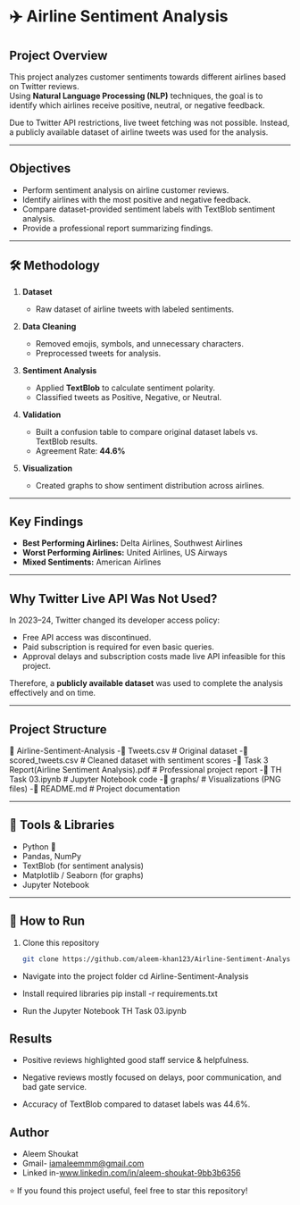 # ✈️ Airline Sentiment Analysis

##  Project Overview
This project analyzes customer sentiments towards different airlines based on Twitter reviews.  
Using **Natural Language Processing (NLP)** techniques, the goal is to identify which airlines receive positive, neutral, or negative feedback.  

Due to Twitter API restrictions, live tweet fetching was not possible. Instead, a publicly available dataset of airline tweets was used for the analysis.

---

##  Objectives
- Perform sentiment analysis on airline customer reviews.  
- Identify airlines with the most positive and negative feedback.  
- Compare dataset-provided sentiment labels with TextBlob sentiment analysis.  
- Provide a professional report summarizing findings.  

---

## 🛠 Methodology
1. **Dataset**  
   - Raw dataset of airline tweets with labeled sentiments.  

2. **Data Cleaning**  
   - Removed emojis, symbols, and unnecessary characters.  
   - Preprocessed tweets for analysis.  

3. **Sentiment Analysis**  
   - Applied **TextBlob** to calculate sentiment polarity.  
   - Classified tweets as Positive, Negative, or Neutral.  

4. **Validation**  
   - Built a confusion table to compare original dataset labels vs. TextBlob results.  
   - Agreement Rate: **44.6%**  

5. **Visualization**  
   - Created graphs to show sentiment distribution across airlines.  

---

##  Key Findings
- **Best Performing Airlines:** Delta Airlines, Southwest Airlines  
- **Worst Performing Airlines:** United Airlines, US Airways  
- **Mixed Sentiments:** American Airlines  

---

##  Why Twitter Live API Was Not Used?
In 2023–24, Twitter changed its developer access policy:
- Free API access was discontinued.  
- Paid subscription is required for even basic queries.  
- Approval delays and subscription costs made live API infeasible for this project.  

Therefore, a **publicly available dataset** was used to complete the analysis effectively and on time.

---

##  Project Structure
📁 Airline-Sentiment-Analysis
-📄 Tweets.csv # Original dataset
-📄 scored_tweets.csv # Cleaned dataset with sentiment scores
-📄 Task 3 Report(Airline Sentiment Analysis).pdf # Professional project report
-📄 TH Task 03.ipynb # Jupyter Notebook code
-📄 graphs/ # Visualizations (PNG files)
-📄 README.md # Project documentation

---

## 📌 Tools & Libraries
- Python 🐍  
- Pandas, NumPy  
- TextBlob (for sentiment analysis)  
- Matplotlib / Seaborn (for graphs)  
- Jupyter Notebook  

---

## 📖 How to Run
1. Clone this repository  
   ```bash
   git clone https://github.com/aleem-khan123/Airline-Sentiment-Analysis.git

- Navigate into the project folder
cd Airline-Sentiment-Analysis

- Install required libraries
pip install -r requirements.txt

- Run the Jupyter Notebook
TH Task 03.ipynb

## Results

- Positive reviews highlighted good staff service & helpfulness.

- Negative reviews mostly focused on delays, poor communication, and bad gate service.

- Accuracy of TextBlob compared to dataset labels was 44.6%.

 ## Author

- Aleem Shoukat
- Gmail- iamaleemmm@gmail.com
- Linked in-www.linkedin.com/in/aleem-shoukat-9bb3b6356

⭐ If you found this project useful, feel free to star this repository!
